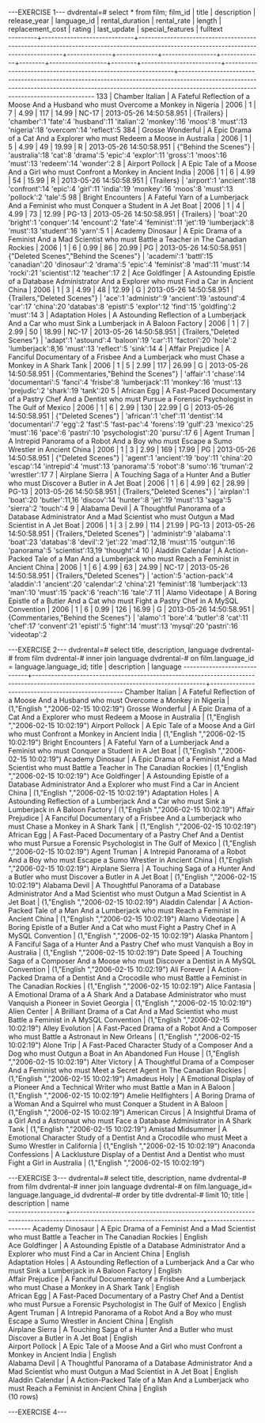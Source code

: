 
---EXERCISE 1---
dvdrental=# select * from film;
 film_id |            title            |                                                            description                                                             | release_year | language_id | rental_duration | rental_rate | length | replacement_cost | rating |       last_update       |                       special_features                       |                                                                                                   fulltext    
---------+-----------------------------+------------------------------------------------------------------------------------------------------------------------------------+--------------+-------------+-----------------+-------------+--------+------------------+--------+-------------------------+--------------------------------------------------------------+---------------------------------------------------------------------------------------------------------------------------------------------------------------------------------------------------------------
     133 | Chamber Italian             | A Fateful Reflection of a Moose And a Husband who must Overcome a Monkey in Nigeria                                                |         2006 |           1 |               7 |        4.99 |    117 |            14.99 | NC-17  | 2013-05-26 14:50:58.951 | {Trailers}                                                   | 'chamber':1 'fate':4 'husband':11 'italian':2 'monkey':16 'moos':8 'must':13 'nigeria':18 'overcom':14 'reflect':5
     384 | Grosse Wonderful            | A Epic Drama of a Cat And a Explorer who must Redeem a Moose in Australia                                                          |         2006 |           1 |               5 |        4.99 |     49 |            19.99 | R      | 2013-05-26 14:50:58.951 | {"Behind the Scenes"}                                        | 'australia':18 'cat':8 'drama':5 'epic':4 'explor':11 'gross':1 'moos':16 'must':13 'redeem':14 'wonder':2
       8 | Airport Pollock             | A Epic Tale of a Moose And a Girl who must Confront a Monkey in Ancient India                                                      |         2006 |           1 |               6 |        4.99 |     54 |            15.99 | R      | 2013-05-26 14:50:58.951 | {Trailers}                                                   | 'airport':1 'ancient':18 'confront':14 'epic':4 'girl':11 'india':19 'monkey':16 'moos':8 'must':13 'pollock':2 'tale':5
      98 | Bright Encounters           | A Fateful Yarn of a Lumberjack And a Feminist who must Conquer a Student in A Jet Boat                                             |         2006 |           1 |               4 |        4.99 |     73 |            12.99 | PG-13  | 2013-05-26 14:50:58.951 | {Trailers}                                                   | 'boat':20 'bright':1 'conquer':14 'encount':2 'fate':4 'feminist':11 'jet':19 'lumberjack':8 'must':13 'student':16 'yarn':5
       1 | Academy Dinosaur            | A Epic Drama of a Feminist And a Mad Scientist who must Battle a Teacher in The Canadian Rockies                                   |         2006 |           1 |               6 |        0.99 |     86 |            20.99 | PG     | 2013-05-26 14:50:58.951 | {"Deleted Scenes","Behind the Scenes"}                       | 'academi':1 'battl':15 'canadian':20 'dinosaur':2 'drama':5 'epic':4 'feminist':8 'mad':11 'must':14 'rocki':21 'scientist':12 'teacher':17
       2 | Ace Goldfinger              | A Astounding Epistle of a Database Administrator And a Explorer who must Find a Car in Ancient China                               |         2006 |           1 |               3 |        4.99 |     48 |            12.99 | G      | 2013-05-26 14:50:58.951 | {Trailers,"Deleted Scenes"}                                  | 'ace':1 'administr':9 'ancient':19 'astound':4 'car':17 'china':20 'databas':8 'epistl':5 'explor':12 'find':15 'goldfing':2 'must':14
       3 | Adaptation Holes            | A Astounding Reflection of a Lumberjack And a Car who must Sink a Lumberjack in A Baloon Factory                                   |         2006 |           1 |               7 |        2.99 |     50 |            18.99 | NC-17  | 2013-05-26 14:50:58.951 | {Trailers,"Deleted Scenes"}                                  | 'adapt':1 'astound':4 'baloon':19 'car':11 'factori':20 'hole':2 'lumberjack':8,16 'must':13 'reflect':5 'sink':14
       4 | Affair Prejudice            | A Fanciful Documentary of a Frisbee And a Lumberjack who must Chase a Monkey in A Shark Tank                                       |         2006 |           1 |               5 |        2.99 |    117 |            26.99 | G      | 2013-05-26 14:50:58.951 | {Commentaries,"Behind the Scenes"}                           | 'affair':1 'chase':14 'documentari':5 'fanci':4 'frisbe':8 'lumberjack':11 'monkey':16 'must':13 'prejudic':2 'shark':19 'tank':20
       5 | African Egg                 | A Fast-Paced Documentary of a Pastry Chef And a Dentist who must Pursue a Forensic Psychologist in The Gulf of Mexico              |         2006 |           1 |               6 |        2.99 |    130 |            22.99 | G      | 2013-05-26 14:50:58.951 | {"Deleted Scenes"}                                           | 'african':1 'chef':11 'dentist':14 'documentari':7 'egg':2 'fast':5 'fast-pac':4 'forens':19 'gulf':23 'mexico':25 'must':16 'pace':6 'pastri':10 'psychologist':20 'pursu':17
       6 | Agent Truman                | A Intrepid Panorama of a Robot And a Boy who must Escape a Sumo Wrestler in Ancient China                                          |         2006 |           1 |               3 |        2.99 |    169 |            17.99 | PG     | 2013-05-26 14:50:58.951 | {"Deleted Scenes"}                                           | 'agent':1 'ancient':19 'boy':11 'china':20 'escap':14 'intrepid':4 'must':13 'panorama':5 'robot':8 'sumo':16 'truman':2 'wrestler':17
       7 | Airplane Sierra             | A Touching Saga of a Hunter And a Butler who must Discover a Butler in A Jet Boat                                                  |         2006 |           1 |               6 |        4.99 |     62 |            28.99 | PG-13  | 2013-05-26 14:50:58.951 | {Trailers,"Deleted Scenes"}                                  | 'airplan':1 'boat':20 'butler':11,16 'discov':14 'hunter':8 'jet':19 'must':13 'saga':5 'sierra':2 'touch':4
       9 | Alabama Devil               | A Thoughtful Panorama of a Database Administrator And a Mad Scientist who must Outgun a Mad Scientist in A Jet Boat                |         2006 |           1 |               3 |        2.99 |    114 |            21.99 | PG-13  | 2013-05-26 14:50:58.951 | {Trailers,"Deleted Scenes"}                                  | 'administr':9 'alabama':1 'boat':23 'databas':8 'devil':2 'jet':22 'mad':12,18 'must':15 'outgun':16 'panorama':5 'scientist':13,19 'thought':4
      10 | Aladdin Calendar            | A Action-Packed Tale of a Man And a Lumberjack who must Reach a Feminist in Ancient China                                          |         2006 |           1 |               6 |        4.99 |     63 |            24.99 | NC-17  | 2013-05-26 14:50:58.951 | {Trailers,"Deleted Scenes"}                                  | 'action':5 'action-pack':4 'aladdin':1 'ancient':20 'calendar':2 'china':21 'feminist':18 'lumberjack':13 'man':10 'must':15 'pack':6 'reach':16 'tale':7
      11 | Alamo Videotape             | A Boring Epistle of a Butler And a Cat who must Fight a Pastry Chef in A MySQL Convention                                          |         2006 |           1 |               6 |        0.99 |    126 |            16.99 | G      | 2013-05-26 14:50:58.951 | {Commentaries,"Behind the Scenes"}                           | 'alamo':1 'bore':4 'butler':8 'cat':11 'chef':17 'convent':21 'epistl':5 'fight':14 'must':13 'mysql':20 'pastri':16 'videotap':2





---EXERCISE 2---
      dvdrental=# select title, description, language
dvdrental-# from film
dvdrental-# inner join language
dvdrental-# on film.language_id = language.language_id;
            title            |                                                            description                                                             |                     language
-----------------------------+------------------------------------------------------------------------------------------------------------------------------------+--------------------------------------------------
 Chamber Italian             | A Fateful Reflection of a Moose And a Husband who must Overcome a Monkey in Nigeria                                                | (1,"English             ","2006-02-15 10:02:19")
 Grosse Wonderful            | A Epic Drama of a Cat And a Explorer who must Redeem a Moose in Australia                                                          | (1,"English             ","2006-02-15 10:02:19")
 Airport Pollock             | A Epic Tale of a Moose And a Girl who must Confront a Monkey in Ancient India                                                      | (1,"English             ","2006-02-15 10:02:19")
 Bright Encounters           | A Fateful Yarn of a Lumberjack And a Feminist who must Conquer a Student in A Jet Boat                                             | (1,"English             ","2006-02-15 10:02:19")
 Academy Dinosaur            | A Epic Drama of a Feminist And a Mad Scientist who must Battle a Teacher in The Canadian Rockies                                   | (1,"English             ","2006-02-15 10:02:19")
 Ace Goldfinger              | A Astounding Epistle of a Database Administrator And a Explorer who must Find a Car in Ancient China                               | (1,"English             ","2006-02-15 10:02:19")
 Adaptation Holes            | A Astounding Reflection of a Lumberjack And a Car who must Sink a Lumberjack in A Baloon Factory                                   | (1,"English             ","2006-02-15 10:02:19")
 Affair Prejudice            | A Fanciful Documentary of a Frisbee And a Lumberjack who must Chase a Monkey in A Shark Tank                                       | (1,"English             ","2006-02-15 10:02:19")
 African Egg                 | A Fast-Paced Documentary of a Pastry Chef And a Dentist who must Pursue a Forensic Psychologist in The Gulf of Mexico              | (1,"English             ","2006-02-15 10:02:19")
 Agent Truman                | A Intrepid Panorama of a Robot And a Boy who must Escape a Sumo Wrestler in Ancient China                                          | (1,"English             ","2006-02-15 10:02:19")
 Airplane Sierra             | A Touching Saga of a Hunter And a Butler who must Discover a Butler in A Jet Boat                                                  | (1,"English             ","2006-02-15 10:02:19")
 Alabama Devil               | A Thoughtful Panorama of a Database Administrator And a Mad Scientist who must Outgun a Mad Scientist in A Jet Boat                | (1,"English             ","2006-02-15 10:02:19")
 Aladdin Calendar            | A Action-Packed Tale of a Man And a Lumberjack who must Reach a Feminist in Ancient China                                          | (1,"English             ","2006-02-15 10:02:19")
 Alamo Videotape             | A Boring Epistle of a Butler And a Cat who must Fight a Pastry Chef in A MySQL Convention                                          | (1,"English             ","2006-02-15 10:02:19")
 Alaska Phantom              | A Fanciful Saga of a Hunter And a Pastry Chef who must Vanquish a Boy in Australia                                                 | (1,"English             ","2006-02-15 10:02:19")
 Date Speed                  | A Touching Saga of a Composer And a Moose who must Discover a Dentist in A MySQL Convention                                        | (1,"English             ","2006-02-15 10:02:19")
 Ali Forever                 | A Action-Packed Drama of a Dentist And a Crocodile who must Battle a Feminist in The Canadian Rockies                              | (1,"English             ","2006-02-15 10:02:19")
 Alice Fantasia              | A Emotional Drama of a A Shark And a Database Administrator who must Vanquish a Pioneer in Soviet Georgia                          | (1,"English             ","2006-02-15 10:02:19")
 Alien Center                | A Brilliant Drama of a Cat And a Mad Scientist who must Battle a Feminist in A MySQL Convention                                    | (1,"English             ","2006-02-15 10:02:19")
 Alley Evolution             | A Fast-Paced Drama of a Robot And a Composer who must Battle a Astronaut in New Orleans                                            | (1,"English             ","2006-02-15 10:02:19")
 Alone Trip                  | A Fast-Paced Character Study of a Composer And a Dog who must Outgun a Boat in An Abandoned Fun House                              | (1,"English             ","2006-02-15 10:02:19")
 Alter Victory               | A Thoughtful Drama of a Composer And a Feminist who must Meet a Secret Agent in The Canadian Rockies                               | (1,"English             ","2006-02-15 10:02:19")
 Amadeus Holy                | A Emotional Display of a Pioneer And a Technical Writer who must Battle a Man in A Baloon                                          | (1,"English             ","2006-02-15 10:02:19")
 Amelie Hellfighters         | A Boring Drama of a Woman And a Squirrel who must Conquer a Student in A Baloon                                                    | (1,"English             ","2006-02-15 10:02:19")
 American Circus             | A Insightful Drama of a Girl And a Astronaut who must Face a Database Administrator in A Shark Tank                                | (1,"English             ","2006-02-15 10:02:19")
 Amistad Midsummer           | A Emotional Character Study of a Dentist And a Crocodile who must Meet a Sumo Wrestler in California                               | (1,"English             ","2006-02-15 10:02:19")
 Anaconda Confessions        | A Lacklusture Display of a Dentist And a Dentist who must Fight a Girl in Australia                                                | (1,"English             ","2006-02-15 10:02:19")





---EXERCISE 3---
 dvdrental=# select title, description, name
dvdrental-# from film
dvdrental-# inner join language
dvdrental-# on film.language_id= language.language_id
dvdrental-# order by title
dvdrental-# limit 10;
      title       |                                                      description                                                      |         name     
------------------+-----------------------------------------------------------------------------------------------------------------------+----------------------
 Academy Dinosaur | A Epic Drama of a Feminist And a Mad Scientist who must Battle a Teacher in The Canadian Rockies                      | English          
 Ace Goldfinger   | A Astounding Epistle of a Database Administrator And a Explorer who must Find a Car in Ancient China                  | English          
 Adaptation Holes | A Astounding Reflection of a Lumberjack And a Car who must Sink a Lumberjack in A Baloon Factory                      | English          
 Affair Prejudice | A Fanciful Documentary of a Frisbee And a Lumberjack who must Chase a Monkey in A Shark Tank                          | English          
 African Egg      | A Fast-Paced Documentary of a Pastry Chef And a Dentist who must Pursue a Forensic Psychologist in The Gulf of Mexico | English          
 Agent Truman     | A Intrepid Panorama of a Robot And a Boy who must Escape a Sumo Wrestler in Ancient China                             | English          
 Airplane Sierra  | A Touching Saga of a Hunter And a Butler who must Discover a Butler in A Jet Boat                                     | English          
 Airport Pollock  | A Epic Tale of a Moose And a Girl who must Confront a Monkey in Ancient India                                         | English          
 Alabama Devil    | A Thoughtful Panorama of a Database Administrator And a Mad Scientist who must Outgun a Mad Scientist in A Jet Boat   | English          
 Aladdin Calendar | A Action-Packed Tale of a Man And a Lumberjack who must Reach a Feminist in Ancient China                             | English          
(10 rows)




---EXERCISE 4---

